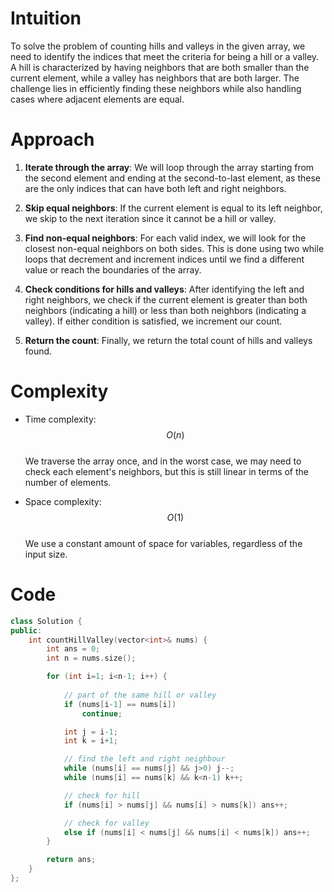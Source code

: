 # Intuition
To solve the problem of counting hills and valleys in the given array, we need to identify the indices that meet the criteria for being a hill or a valley. A hill is characterized by having neighbors that are both smaller than the current element, while a valley has neighbors that are both larger. The challenge lies in efficiently finding these neighbors while also handling cases where adjacent elements are equal.

# Approach
1. **Iterate through the array**: We will loop through the array starting from the second element and ending at the second-to-last element, as these are the only indices that can have both left and right neighbors.
  
2. **Skip equal neighbors**: If the current element is equal to its left neighbor, we skip to the next iteration since it cannot be a hill or valley.

3. **Find non-equal neighbors**: For each valid index, we will look for the closest non-equal neighbors on both sides. This is done using two while loops that decrement and increment indices until we find a different value or reach the boundaries of the array.

4. **Check conditions for hills and valleys**: After identifying the left and right neighbors, we check if the current element is greater than both neighbors (indicating a hill) or less than both neighbors (indicating a valley). If either condition is satisfied, we increment our count.

5. **Return the count**: Finally, we return the total count of hills and valleys found.

# Complexity
- Time complexity: $$O(n)$$  
  We traverse the array once, and in the worst case, we may need to check each element's neighbors, but this is still linear in terms of the number of elements.

- Space complexity: $$O(1)$$  
  We use a constant amount of space for variables, regardless of the input size.

# Code
```cpp []
class Solution {
public:
    int countHillValley(vector<int>& nums) {
        int ans = 0;
        int n = nums.size();

        for (int i=1; i<n-1; i++) {
            
            // part of the same hill or valley
            if (nums[i-1] == nums[i])
                continue;

            int j = i-1; 
            int k = i+1;

            // find the left and right neighbour
            while (nums[i] == nums[j] && j>0) j--;
            while (nums[i] == nums[k] && k<n-1) k++;

            // check for hill
            if (nums[i] > nums[j] && nums[i] > nums[k]) ans++;

            // check for valley
            else if (nums[i] < nums[j] && nums[i] < nums[k]) ans++;
        }

        return ans;
    }
};
```
